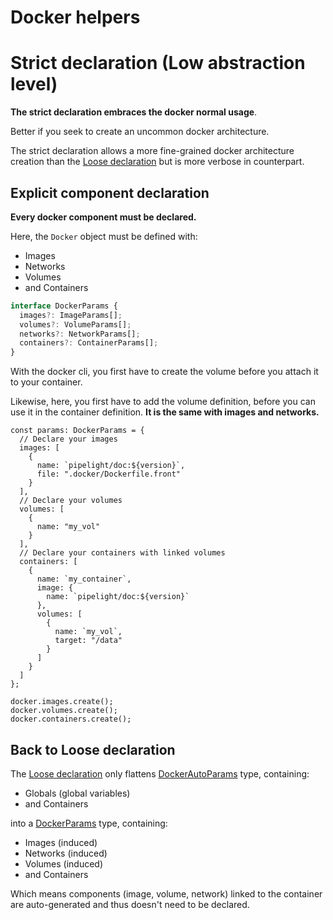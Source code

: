 # Docker helpers <Badge type="warning" text="beta" />

# Strict declaration (Low abstraction level)

**The strict declaration embraces the docker normal usage**.

Better if you seek to create an uncommon docker architecture.

The strict declaration allows a more fine-grained docker architecture creation
than the [Loose declaration](/helpers/docker/loose) but is more verbose in counterpart.

## Explicit component declaration

**Every docker component must be declared.**

Here, the `Docker` object must be defined with:

- Images
- Networks
- Volumes
- and Containers

```ts
interface DockerParams {
  images?: ImageParams[];
  volumes?: VolumeParams[];
  networks?: NetworkParams[];
  containers?: ContainerParams[];
}
```

With the docker cli,
you first have to create the volume before you attach it to your container.

Likewise, here, you first have to add the volume definition,
before you can use it in the container definition. **It is the same with images and networks.**

```ts{3-8,10-14}
const params: DockerParams = {
  // Declare your images
  images: [
    {
      name: `pipelight/doc:${version}`,
      file: ".docker/Dockerfile.front"
    }
  ],
  // Declare your volumes
  volumes: [
    {
      name: "my_vol"
    }
  ],
  // Declare your containers with linked volumes
  containers: [
    {
      name: `my_container`,
      image: {
        name: `pipelight/doc:${version}`
      },
      volumes: [
        {
          name: `my_vol`,
          target: "/data"
        }
      ]
    }
  ]
};
```

```ts{2-3}
docker.images.create();
docker.volumes.create();
docker.containers.create();
```

## Back to Loose declaration

The
[Loose declaration](/helpers/docker/loose)
only flattens
[DockerAutoParams](https://deno.land/x/pipelight/mod.ts?s=DockerParams) type,
containing:

- Globals (global variables)
- and Containers

into a
[DockerParams](https://deno.land/x/pipelight/mod.ts?s=DockerParams) type,
containing:

- Images (induced)
- Networks (induced)
- Volumes (induced)
- and Containers

Which means components (image, volume, network) linked to the container are
auto-generated and thus doesn't need to be declared.
